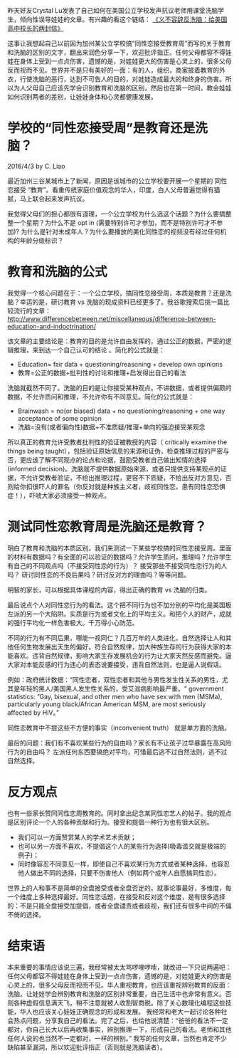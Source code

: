 ​昨天好友Crystal Lu发表了自己如何在美国公立学校发声抗议老师用课堂洗脑学生，倾向性误导娃娃的文章。有兴趣的看这个链结：
[《义不容辞反洗脑：给美国高中校长的两封信》](https://mp.weixin.qq.com/s/AQbj_XvmOuQlog7NUkeHZQ)

这事让我想起自己以前因为加州某公立学校搞“同性恋接受教育周”而写的关于教育和洗脑的区别的文字，翻出来润色分享一下，欢迎批评指正。任何父母都容不得娃娃在身体上受到一点点伤害，遗憾的是，对娃娃更大的伤害是心灵上的，很多父母反而视而不见。世界并不是只有美好的一面：有的人，组织，商家披着教育的外衣，行使洗脑的恶行，达到不可告人的目的，对娃娃造成最大的和终身的伤害。所以为人父母自己应该先学会识别教育和洗脑的区别，然后也在第一时间，教会娃娃如何识别两者的差别，让娃娃身体和心灵都健康发展。

# 学校的“同性恋接受周”是教育还是洗脑？
2016/4/3 by C. Liao

最近加州三谷某城市上了新闻，原因是该城市的公立学校要开展一个星期的 同性恋接受 “教育”。看重传统家庭价值观念的华人，印度，白人父母普遍觉得有猫腻，马上联合起来发声抗议。

我觉得父母们的担心都很有道理，一个公立学校为什么选这个话题？为什么要搞整整一个星期？为什么不是 opt in (需要特别许可才参加，而不是特别许可才不参加)? 为什么是针对未成年人？为什么要播放的美化同性恋的视频没有经过任何机构的年龄分级标识？

# 教育和洗脑的公式

我觉得一个核心问题在于：一个公立学校，搞同性恋接受周，本质是教育？还是洗脑？幸运的是，研讨教育 vs 洗脑的现成资料已经更多了。我谷歌搜索后挑一篇比较流行的文章：
http://www.differencebetween.net/miscellaneous/difference-between-education-and-indoctrination/

该文章的主要结论是：教育的目的是允许自由发挥的，通过公正的数据，严密的逻辑推理，来到达一个自己认可的结论 。简化的公式就是：

  * Education= fair data + questioning/reasoning + develop own opinions
  * 教育=公正的数据+批判性的讨论和推理+启发得出自己的看法

洗脑就截然不同了。洗脑的目的是让你接受某种观点。不讲数据，或者提供偏颇的数据，不允许质问和推理，不允许你有不同意见。简化的公式就是：
  * Brainwash = no(or biased) data + no questioning/reasoning + one way acceptance of some opinion
  * 洗脑=没有(或者偏向性)数据+不准质疑/推理+单向的强迫接受某观念

所以真正的教育允许受教者批判性的验证被教授的内容（ critically examine the things being taught），包括验证原始信息的来源和证伪，检查推理过程的严密与否，更应该了解不同观点的论点和论据，鼓励受教者自己做出知情的选择 (informed decision)。洗脑就不提供数据原始来源，或者只提供支持某观点的证据，不允许受教者验证，不给出推理过程，更容不下质疑，不给出反对方意见，否则给你扣很吓人的罪名（你反对就是种族主义者，歧视同性恋，患有同性恋恐惧症！），吓唬大家必须接受一种观点。

# 测试同性恋教育周是洗脑还是教育？

明白了教育和洗脑的本质区别，我们来测试一下某些学校搞的同性恋接受周。里面的材料有数据吗？有全面的可以验证的数据吗？允许学生质问，推理吗？允许学生有自己的不同观点吗（不接受同性恋的行为）？  接受那些不接受同性恋行为的人吗？  研讨同性恋的不良后果吗？研讨反对方的理由吗？等等问题。

明智的家长，可以根据具体课程的内容，得出正确的教育 vs 洗脑的归类。

最后说点个人对同性恋行为的看法。这个把不同行为也不加分别的平均化是美国极左派的另一个大陷阱。实质是行为或者文化上的平均主义。和把个人的财产，成就的强行平均化一样危害极大。千万得小心防范。

不同的行为有不同后果，哪能一视同仁？几百万年的人类进化，自然选择让人和其他任何生物发展出天生的偏好。符合自然规律，加大种族生存的行为获得大家的本能喜欢。违背自然规律，影响大家生存发展机会的行为让大家天然反感而避免。逼大家对本能反感的行为违心的表态说要接受，违背自然法则，也是逼人说假话。

例如：政府统计数据：“同性恋者，双性恋者和其他与男性发生性关系的男性，尤其是年轻的黑人/美国黑人发生性关系的，受艾滋病影响最严重。“
government statistics: ”Gay, bisexual, and other men who have sex with men (MSMa), particularly young black/African American MSM, are most seriously affected by HIV。”

同性恋教育中不提这些不方便的事实（inconvenient truth） 就是单方面的洗脑。

最后的问题：我们有不喜欢某些行为的自由吗？家长有不让孩子过早暴露在高风险行为的自由吗？  左派任何东西要搞绝对平均，可惜最后逃不过自然法则，逃不过自然选择。

# 反方观点

也有一些家长赞同同性恋周教育的。同时拿出纪念某同性恋艺人的帖子。我的观点是区别评论一个人的各种贡献和行为。接受和提倡一种行为也有很大区别。
  * 我们可以一方面赞赏某人的学术艺术贡献；
  * 也可以另一方面不喜欢，不提倡这个人的某些行为选择(吸毒滥交就是极端的例子)；
  * 同时像容忍不同意见一样，即使自己不喜欢某行为方式或者某种选择，也容忍他人做出不同的选择，只要不伤害他人（例如两个成年人自愿搞同性恋）。 

世界上的人和事不是简单的全盘接受或者全盘否定的。就事论事最好，多维度，每一个维度上多种选择最好。同性恋话题，在接受和反对这个维度，是有很多选择的：不是只能全盘接受加提倡，或者全盘谴责或者歧视，我们还有很多中间的不偏不倚的选择。

# 结束语

本来重要的事情应该说三遍，我经常被太太骂啰哩啰嗦，就改进一下只说两遍吧：任何父母都容不得娃娃在身体上受到一点点伤害，遗憾的是，对娃娃更大的伤害是心灵上的，很多父母反而视而不见。华人重视教育，也应该重视辨别教育的反面：洗脑。让娃娃学会辨别教育和洗脑的区别非常重要，自己生活中也非常有意义。否则各种虚假信息满天飞，稍不注意就被人收割智商税。除了关心数理化编程这些技能，华人也应该关心娃娃正确观念的形成和发展。 我经常和老大一起讨论各种社会热点问题，分享我自己的看法。完了之后，也给他说清楚：“爸爸的看法不一定都对，你自己长大以后再收集事实，辨别推理一下，形成自己的看法。老师和其他任何人说的也当然不一定都对，一样的辨别。”  我写的任何文章，当然也肯定不少缺陷甚至漏洞，所以欢迎批评指正（否则就是洗脑读者）。